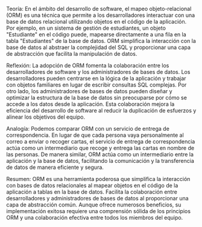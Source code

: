 Teoría: En el ámbito del desarrollo de software, el mapeo objeto-relacional (ORM) es una técnica que permite a los desarrolladores interactuar con una base de datos relacional utilizando objetos en el código de la aplicación. Por ejemplo, en un sistema de gestión de estudiantes, un objeto "Estudiante" en el código puede, mapearse directamente a una fila en la tabla "Estudiantes" de la base de datos. ORM simplifica la interacción con la base de datos al abstraer la complejidad del SQL y proporcionar una capa de abstracción que facilita la manipulación de datos.

Reflexión: La adopción de ORM fomenta la colaboración entre los desarrolladores de software y los administradores de bases de datos. Los desarrolladores pueden centrarse en la lógica de la aplicación y trabajar con objetos familiares en lugar de escribir consultas SQL complejas. Por otro lado, los administradores de bases de datos pueden diseñar y optimizar la estructura de la base de datos sin preocuparse por cómo se accede a los datos desde la aplicación. Esta colaboración mejora la eficiencia del desarrollo de software al reducir la duplicación de esfuerzos y alinear los objetivos del equipo.

Analogía: Podemos comparar ORM con un servicio de entrega de correspondencia. En lugar de que cada persona vaya personalmente al correo a enviar o recoger cartas, el servicio de entrega de correspondencia actúa como un intermediario que recoge y entrega las cartas en nombre de las personas. De manera similar, ORM actúa como un intermediario entre la aplicación y la base de datos, facilitando la comunicación y la transferencia de datos de manera eficiente y segura.

Resumen: ORM es una herramienta poderosa que simplifica la interacción con bases de datos relacionales al mapear objetos en el código de la aplicación a tablas en la base de datos. Facilita la colaboración entre desarrolladores y administradores de bases de datos al proporcionar una capa de abstracción común. Aunque ofrece numerosos beneficios, su implementación exitosa requiere una comprensión sólida de los principios ORM y una colaboración efectiva entre todos los miembros del equipo.